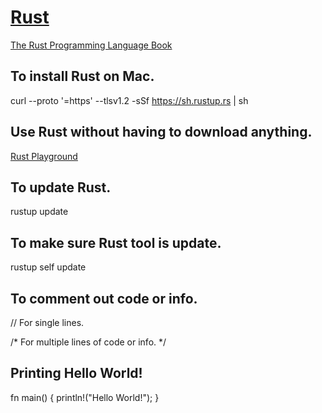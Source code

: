 # [Rust](https://www.rust-lang.org)

[The Rust Programming Language Book](https://doc.rust-lang.org/book/)


## To install Rust on Mac.

curl --proto '=https' --tlsv1.2 -sSf https://sh.rustup.rs | sh

## Use Rust without having to download anything. 

[Rust Playground](https://play.rust-lang.org/?utm_source=thenewstack&utm_medium=website&utm_campaign=platform)


## To update Rust.

rustup update

## To make sure Rust tool is update.

rustup self update

## To comment out code or info.

// For single lines.

/* For multiple lines 
of code or info. */


## Printing Hello World!

fn main() {
    println!("Hello World!");
}
